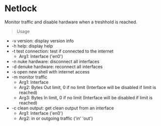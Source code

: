 # Netlock
Monitor traffic and disable hardware when a treshhold is reached.

> Usage
- -v version: display version info
- -h help: display help
- -t test connection: test if connected to the internet
  - Arg1: Interface ('en0')
- -n nuke hardware: disconnect all interfaces
- -d denuke hardware: reconnect all interfaces
- -s open new shell with internet access
- -m monitor traffic
  - Arg1: Interface
  -  Arg2: Bytes Out limit, 0 if no limit (Interface will be disabled if limit is reached)
  - Arg3: Bytes In limit, 0 if no limit (Interface will be disabled if limit is reached)
- -c clean output: get clean output from an interface
  - Arg1: Interface ('en0')
  - Arg2: in or outgoing traffic ('in' 'out')
